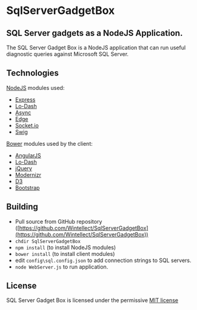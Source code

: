 # SqlServerGadgetBox
## SQL Server gadgets as a NodeJS Application.

The SQL Server Gadget Box is a NodeJS application that can run useful diagnostic
queries against Microsoft SQL Server.

## Technologies
[NodeJS](http://nodejs.org/) modules used:
- [Express](https://github.com/visionmedia/express)
- [Lo-Dash](https://github.com/lodash/lodash)
- [Async](https://github.com/caolan/async)
- [Edge](https://github.com/tjanczuk/edge)
- [Socket.io](https://github.com/learnboost/socket.io)
- [Swig](https://github.com/paularmstrong/swig/)

[Bower](https://github.com/bower/bower) modules used by the client:
- [AngularJS](https://github.com/angular/angular.js)
- [Lo-Dash](https://github.com/lodash/lodash)
- [jQuery](https://github.com/jquery/jquery)
- [Modernizr](https://github.com/Modernizr/Modernizr/)
- [D3](https://github.com/mbostock/d3)
- [Bootstrap](https://github.com/twbs/bootstrap)

## Building
- Pull source from GitHub repository ([https://github.com/Wintellect/SqlServerGadgetBox](https://github.com/Wintellect/SqlServerGadgetBox))
- `chdir SqlServerGadgetBox`
- `npm install` (to install NodeJS modules)
- `bower install` (to install client modules)
- edit `config\sql.config.json` to add connection strings to SQL servers.
- `node WebServer.js` to run application.

## License
SQL Server Gadget Box is licensed under the permissive
[MIT license](http://opensource.org/licenses/mit-license.html)
